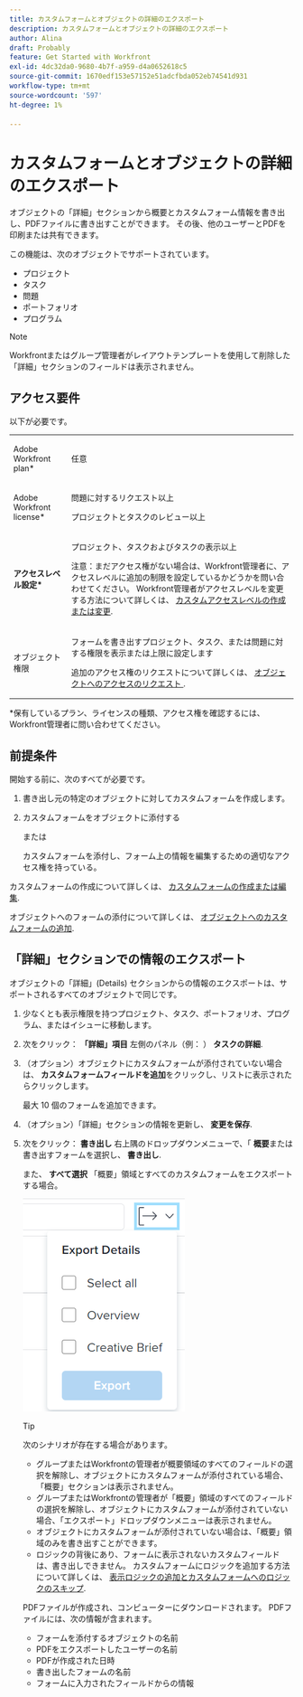 ```yaml
---
title: カスタムフォームとオブジェクトの詳細のエクスポート
description: カスタムフォームとオブジェクトの詳細のエクスポート
author: Alina
draft: Probably
feature: Get Started with Workfront
exl-id: 4dc32da0-9680-4b7f-a959-d4a0652618c5
source-git-commit: 1670edf153e57152e51adcfbda052eb74541d931
workflow-type: tm+mt
source-wordcount: '597'
ht-degree: 1%

---
```


# カスタムフォームとオブジェクトの詳細のエクスポート

オブジェクトの「詳細」セクションから概要とカスタムフォーム情報を書き出し、PDFファイルに書き出すことができます。 その後、他のユーザーとPDFを印刷または共有できます。

この機能は、次のオブジェクトでサポートされています。

* プロジェクト
* タスク
* 問題
* ポートフォリオ
* プログラム

<!--
* Billing records</p> <p>After you open a billing record on a project, you can use the Details area to attach a custom form to the record and fill it out. You can also export billing record information from the Details area.</p> </li>
  -->

>[!NOTE]
>
>Workfrontまたはグループ管理者がレイアウトテンプレートを使用して削除した「詳細」セクションのフィールドは表示されません。

## アクセス要件

以下が必要です。

<table style="table-layout:auto"> 
 <col> 
 <col> 
 <tbody> 
  <tr> 
   <td role="rowheader"> <p>Adobe Workfront plan*</p> </td> 
   <td>任意</td> 
  </tr> 
  <tr> 
   <td role="rowheader"> <p>Adobe Workfront license*</p> </td> 
   <td> <p>問題に対するリクエスト以上</p> <p>プロジェクトとタスクのレビュー以上</p> </td> 
  </tr> 
  <tr data-mc-conditions=""> 
   <td role="rowheader"><strong>アクセスレベル設定*</strong> </td> 
   <td> <p>プロジェクト、タスクおよびタスクの表示以上</p> <p>注意：まだアクセス権がない場合は、Workfront管理者に、アクセスレベルに追加の制限を設定しているかどうかを問い合わせてください。 Workfront管理者がアクセスレベルを変更する方法について詳しくは、 <a href="../../administration-and-setup/add-users/configure-and-grant-access/create-modify-access-levels.md" class="MCXref xref">カスタムアクセスレベルの作成または変更</a>.</p> </td> 
  </tr> 
  <tr data-mc-conditions=""> 
   <td role="rowheader"> <p>オブジェクト権限</p> </td> 
   <td> <p>フォームを書き出すプロジェクト、タスク、または問題に対する権限を表示または上限に設定します</p> <p>追加のアクセス権のリクエストについて詳しくは、 <a href="../../workfront-basics/grant-and-request-access-to-objects/request-access.md" class="MCXref xref">オブジェクトへのアクセスのリクエスト </a>.</p> </td> 
  </tr> 
 </tbody> 
</table>

&#42;保有しているプラン、ライセンスの種類、アクセス権を確認するには、Workfront管理者に問い合わせてください。

## 前提条件

開始する前に、次のすべてが必要です。

1. 書き出し元の特定のオブジェクトに対してカスタムフォームを作成します。
1. カスタムフォームをオブジェクトに添付する

   または

   カスタムフォームを添付し、フォーム上の情報を編集するための適切なアクセス権を持っている。

カスタムフォームの作成について詳しくは、 [カスタムフォームの作成または編集](../../administration-and-setup/customize-workfront/create-manage-custom-forms/create-or-edit-a-custom-form.md).

オブジェクトへのフォームの添付について詳しくは、 [オブジェクトへのカスタムフォームの追加](../../workfront-basics/work-with-custom-forms/add-a-custom-form-to-an-object.md).

## 「詳細」セクションでの情報のエクスポート

オブジェクトの「詳細」(Details) セクションからの情報のエクスポートは、サポートされるすべてのオブジェクトで同じです。

1. 少なくとも表示権限を持つプロジェクト、タスク、ポートフォリオ、プログラム、またはイシューに移動します。
1. 次をクリック： **「詳細」項目** 左側のパネル（例： ） **タスクの詳細**.
1. （オプション）オブジェクトにカスタムフォームが添付されていない場合は、 **カスタムフォームフィールドを追加**&#x200B;をクリックし、リストに表示されたらクリックします。

   最大 10 個のフォームを追加できます。

1. （オプション）「詳細」セクションの情報を更新し、 **変更を保存**.
1. 次をクリック： **書き出し** 右上隅のドロップダウンメニューで、「 **概要**&#x200B;または書き出すフォームを選択し、 **書き出し**.

   また、 **すべて選択** 「概要」領域とすべてのカスタムフォームをエクスポートする場合。

   ![](assets/export-custom-form-button-menu.png)

   >[!TIP]
   >
   >次のシナリオが存在する場合があります。
   >
   >   
   >   
   >   * グループまたはWorkfrontの管理者が概要領域のすべてのフィールドの選択を解除し、オブジェクトにカスタムフォームが添付されている場合、「概要」セクションは表示されません。
   >   * グループまたはWorkfrontの管理者が「概要」領域のすべてのフィールドの選択を解除し、オブジェクトにカスタムフォームが添付されていない場合、「エクスポート」ドロップダウンメニューは表示されません。
   >   * オブジェクトにカスタムフォームが添付されていない場合は、「概要」領域のみを書き出すことができます。
   >   * ロジックの背後にあり、フォームに表示されないカスタムフィールドは、書き出しできません。 カスタムフォームにロジックを追加する方法について詳しくは、 [表示ロジックの追加とカスタムフォームへのロジックのスキップ](../../administration-and-setup/customize-workfront/create-manage-custom-forms/display-or-skip-logic-custom-form.md).


   PDFファイルが作成され、コンピューターにダウンロードされます。 PDFファイルには、次の情報が含まれます。

   * フォームを添付するオブジェクトの名前
   * PDFをエクスポートしたユーザーの名前
   * PDFが作成された日時
   * 書き出したフォームの名前
   * フォームに入力されたフィールドからの情報
